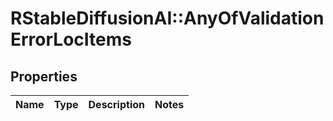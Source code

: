 # RStableDiffusionAI::AnyOfValidationErrorLocItems

## Properties
Name | Type | Description | Notes
------------ | ------------- | ------------- | -------------

